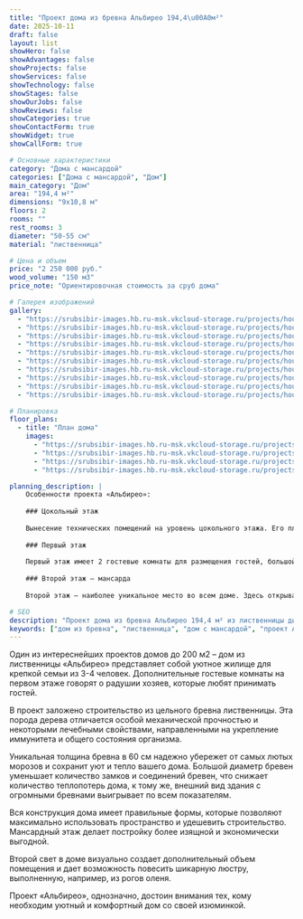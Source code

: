 ```yaml
---
title: "Проект дома из бревна Альбирео 194,4\u00A0м²"
date: 2025-10-11
draft: false
layout: list
showHero: false
showAdvantages: false
showProjects: false
showServices: false
showTechnology: false
showStages: false
showOurJobs: false
showReviews: false
showCategories: true
showContactForm: true
showWidget: true
showCallForm: true

# Основные характеристики
category: "Дома с мансардой"
categories: ["Дома с мансардой", "Дом"]
main_category: "Дом"
area: "194,4 м²"
dimensions: "9x10,8 м"
floors: 2
rooms: ""
rest_rooms: 3
diameter: "50-55 см"
material: "лиственница"

# Цена и объем
price: "2 250 000 руб."
wood_volume: "150 м3"
price_note: "Ориентировочная стоимость за сруб дома"

# Галерея изображений
gallery:
  - "https://srubsibir-images.hb.ru-msk.vkcloud-storage.ru/projects/houses/alibireo-194/alibireo-194-1.jpg"
  - "https://srubsibir-images.hb.ru-msk.vkcloud-storage.ru/projects/houses/alibireo-194/alibireo-194-2.jpg"
  - "https://srubsibir-images.hb.ru-msk.vkcloud-storage.ru/projects/houses/alibireo-194/alibireo-194-3.jpg"
  - "https://srubsibir-images.hb.ru-msk.vkcloud-storage.ru/projects/houses/alibireo-194/alibireo-194-4.jpg"
  - "https://srubsibir-images.hb.ru-msk.vkcloud-storage.ru/projects/houses/alibireo-194/alibireo-194-5.jpg"
  - "https://srubsibir-images.hb.ru-msk.vkcloud-storage.ru/projects/houses/alibireo-194/alibireo-194-6.jpg"
  - "https://srubsibir-images.hb.ru-msk.vkcloud-storage.ru/projects/houses/alibireo-194/alibireo-194-7.jpg"
  - "https://srubsibir-images.hb.ru-msk.vkcloud-storage.ru/projects/houses/alibireo-194/alibireo-194-8.jpg"
  - "https://srubsibir-images.hb.ru-msk.vkcloud-storage.ru/projects/houses/alibireo-194/alibireo-194-9.jpg"
  - "https://srubsibir-images.hb.ru-msk.vkcloud-storage.ru/projects/houses/alibireo-194/alibireo-194-10.jpg"

# Планировка
floor_plans:
  - title: "План дома"
    images:
      - "https://srubsibir-images.hb.ru-msk.vkcloud-storage.ru/projects/houses/alibireo-194/alibireo-194-7.jpg"
      - "https://srubsibir-images.hb.ru-msk.vkcloud-storage.ru/projects/houses/alibireo-194/alibireo-194-8.jpg"
      - "https://srubsibir-images.hb.ru-msk.vkcloud-storage.ru/projects/houses/alibireo-194/alibireo-194-9.jpg"
      - "https://srubsibir-images.hb.ru-msk.vkcloud-storage.ru/projects/houses/alibireo-194/alibireo-194-10.jpg"

planning_description: |
    Особенности проекта «Альбирео»:
    
    ### Цокольный этаж
    
    Вынесение технических помещений на уровень цокольного этажа. Его площадь составляет 74 м2, что позволяет задействовать оставшуюся площадь под обустройство комнат различной тематики, спортивного зала, бильярдной и т.д. При большом перепаде уровня земли, возможна доработка гаража на цокольном этаже.
    
    ### Первый этаж
    
    Первый этаж имеет 2 гостевые комнаты для размещения гостей, большой холл и санузел. Кухня-столовая объединена с гостиной, что визуально расширяет, и без этого, огромную комнату в 37 кв.м. Из гостиной имеется выход на небольшую террасу, на которой можно разместить садовые стулья с небольшим столом.
    
    ### Второй этаж – мансарда
    
    Второй этаж – наиболее уникальное место во всем доме. Здесь открывается прекрасный холл со вторым светом и выходом на небольшой балкон. Напротив второго света есть небольшая площадь, которую можно уютно обустроить в виде читального зала с полками для книг.

# SEO
description: "Проект дома из бревна Альбирео 194,4 м² из лиственницы диаметром 50-55 см. Уютный дом с мансардой для семьи из 3-4 человек с гостевыми комнатами."
keywords: ["дом из бревна", "лиственница", "дом с мансардой", "проект Альбирео", "194,4 м²", "загородный дом", "второй свет"]
---
```


Один из интереснейших проектов домов до 200 м2 – дом из лиственницы «Альбирео» представляет собой уютное жилище для крепкой семьи из 3-4 человек. Дополнительные гостевые комнаты на первом этаже говорят о радушии хозяев, которые любят принимать гостей.

В проект заложено строительство из цельного бревна лиственницы. Эта порода дерева отличается особой механической прочностью и некоторыми лечебными свойствами, направленными на укрепление иммунитета и общего состояния организма.

Уникальная толщина бревна в 60 см надежно убережет от самых лютых морозов и сохранит уют и тепло вашего дома. Большой диаметр бревен уменьшает количество замков и соединений бревен, что снижает количество теплопотерь дома, к тому же, внешний вид здания с огромными бревнами выигрывает по всем показателям.

Вся конструкция дома имеет правильные формы, которые позволяют максимально использовать пространство и удешевить строительство. Мансардный этаж делает постройку более изящной и экономически выгодной.

Второй свет в доме визуально создает дополнительный объем помещения и дает возможность повесить шикарную люстру, выполненную, например, из рогов оленя.

Проект «Альбирео», однозначно, достоин внимания тех, кому необходим уютный и комфортный дом со своей изюминкой.